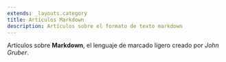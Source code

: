 ```yaml
---
extends: _layouts.category
title: Artículos Markdown
description: Artículos sobre el formato de texto markdown
---
```


Artículos sobre **Markdown**, el lenguaje de marcado ligero creado por *John Gruber*.
